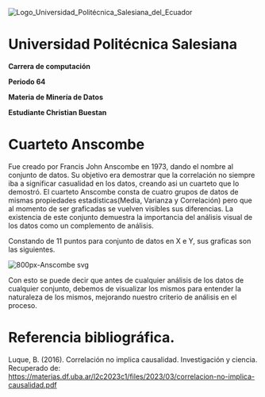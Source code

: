 
![Logo_Universidad_Politécnica_Salesiana_del_Ecuador](https://github.com/ChristianBuestan/Ascombe/assets/84852007/4c1030ff-aefb-4470-9594-aa75f0d9c1fb)

# **Universidad Politécnica Salesiana**

**Carrera de computación**

**Periodo 64**

**Materia de Minería de Datos**

**Estudiante Christian Buestan**




# Cuarteto Anscombe

Fue creado por Francis John Anscombe en 1973, dando el  nombre al conjunto de datos. Su objetivo era demostrar que la correlación no siempre iba a significar casualidad en los datos, creando asi un cuarteto que lo demostró.
El cuarteto Anscombe consta de cuatro grupos de datos de mismas propiedades estadísticas(Media, Varianza y  Correlación) pero que al momento de ser graficadas se vuelven visibles sus diferencias. La existencia de este conjunto demuestra la importancia del análisis visual de los datos como un complemento de análisis.

Constando de 11 puntos para conjunto de datos en X e Y, sus graficas son las siguientes.

![800px-Anscombe svg](https://github.com/ChristianBuestan/Anscombe/assets/84852007/c1976299-05bc-426e-b5c6-59096bfc6415)

Con esto se puede decir que antes de cualquier análisis de los datos de cualquier conjunto, debemos de visualizar los mismos para entender la naturaleza de los mismos, mejorando nuestro criterio de análisis en el proceso.

# Referencia bibliográfica. 

Luque, B. (2016). Correlación no implica causalidad. Investigación y ciencia. Recuperado de: https://materias.df.uba.ar/l2c2023c1/files/2023/03/correlacion-no-implica-causalidad.pdf 
